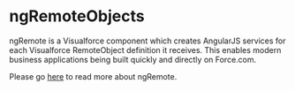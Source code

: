 ngRemoteObjects
===============

ngRemote is a Visualforce component which creates AngularJS services for each Visualforce RemoteObject definition it receives. This enables modern business applications being built quickly and directly on Force.com.

Please go [here](https://medium.com/angularjs-visualforce-remoteobjects-joined) to read more about ngRemote.
